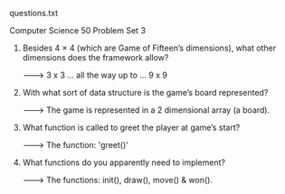 questions.txt

Computer Science 50
Problem Set 3


1. Besides 4 × 4 (which are Game of Fifteen’s dimensions), what other dimensions does the framework allow?

    ---> 3 x 3 ... all the way up to ... 9 x 9


2. With what sort of data structure is the game’s board represented?

    ---> The game is represented in a 2 dimensional array (a board).


3. What function is called to greet the player at game’s start?

    ---> The function: 'greet()'


4. What functions do you apparently need to implement?

    ---> The functions: init(), draw(), move() & won().

